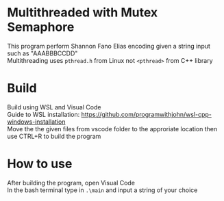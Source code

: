 # Multithreaded with Mutex Semaphore
This program perform Shannon Fano Elias encoding given a string input such as "AAABBBCCDD"\
Multithreading uses `pthread.h` from Linux not `<pthread>` from C++ library

# Build
Build using WSL and Visual Code \
Guide to WSL installation: https://github.com/programwithjohn/wsl-cpp-windows-installation \
Move the the given files from vscode folder to the approriate location then use CTRL+R to build the program

# How to use
After building the program, open Visual Code \
In the bash terminal type in `.\main` and input a string of your choice

